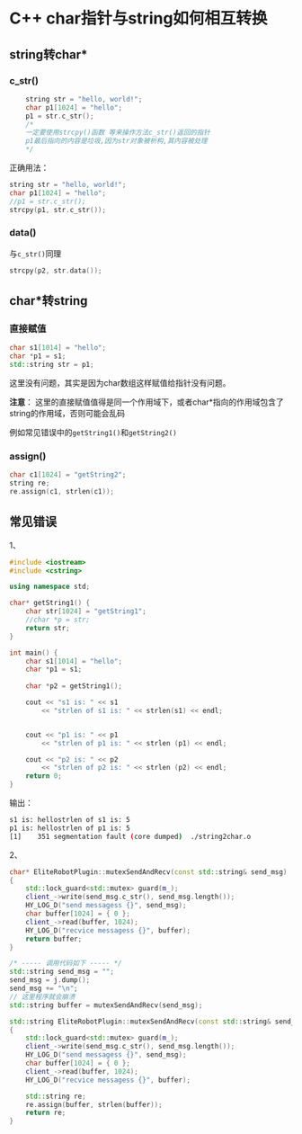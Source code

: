 # C++ char指针与string如何相互转换

## string转char*

### c_str()

```cpp
    string str = "hello, world!";
    char p1[1024] = "hello";
    p1 = str.c_str();
    /*
    一定要使用strcpy()函数 等来操作方法c_str()返回的指针
    p1最后指向的内容是垃圾,因为str对象被析构,其内容被处理
    */
```

正确用法：

```cpp
string str = "hello, world!";
char p1[1024] = "hello";
//p1 = str.c_str();
strcpy(p1, str.c_str());
```

### data()

与`c_str()`同理

```cpp
strcpy(p2, str.data());
```

## char*转string

### 直接赋值

```cpp
char s1[1014] = "hello";
char *p1 = s1;
std::string str = p1;
```

这里没有问题，其实是因为char数组这样赋值给指针没有问题。

**注意**：
这里的直接赋值值得是同一个作用域下，或者char*指向的作用域包含了string的作用域，否则可能会乱码

例如常见错误中的`getString1()`和`getString2()`

### assign()

```cpp
char c1[1024] = "getString2";
string re;
re.assign(c1, strlen(c1));
```

## 常见错误

1、

```cpp
#include <iostream>
#include <cstring>

using namespace std;

char* getString1() {
    char str[1024] = "getString1";
    //char *p = str;
    return str;
}

int main() {
    char s1[1014] = "hello";
    char *p1 = s1;
    
    char *p2 = getString1();

    cout << "s1 is: " << s1 
        << "strlen of s1 is: " << strlen(s1) << endl;


    cout << "p1 is: " << p1 
        << "strlen of p1 is: " << strlen (p1) << endl;

    cout << "p2 is: " << p2
        << "strlen of p2 is: " << strlen (p2) << endl;
    return 0;
}
```

输出：
```bash
s1 is: hellostrlen of s1 is: 5
p1 is: hellostrlen of p1 is: 5
[1]    351 segmentation fault (core dumped)  ./string2char.o
```

2、
```cpp
char* EliteRobotPlugin::mutexSendAndRecv(const std::string& send_msg)
{
    std::lock_guard<std::mutex> guard(m_);
    client_->write(send_msg.c_str(), send_msg.length());
    HY_LOG_D("send messagess {}", send_msg);
    char buffer[1024] = { 0 };
    client_->read(buffer, 1024);
    HY_LOG_D("recvice messagess {}", buffer);
    return buffer;
}

/* ----- 调用代码如下 ----- */
std::string send_msg = "";
send_msg = j.dump();
send_msg += "\n";
// 这里程序就会崩溃
std::string buffer = mutexSendAndRecv(send_msg);
```

```cpp
std::string EliteRobotPlugin::mutexSendAndRecv(const std::string& send_msg)
{
    std::lock_guard<std::mutex> guard(m_);
    client_->write(send_msg.c_str(), send_msg.length());
    HY_LOG_D("send messagess {}", send_msg);
    char buffer[1024] = { 0 };
    client_->read(buffer, 1024);
    HY_LOG_D("recvice messagess {}", buffer);

    std::string re;
    re.assign(buffer, strlen(buffer));
    return re;
}
```
